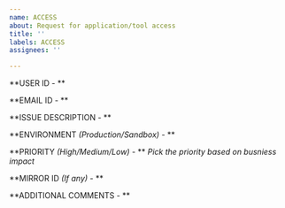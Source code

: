 ```yaml
---
name: ACCESS
about: Request for application/tool access
title: ''
labels: ACCESS
assignees: ''

---
```


**USER ID - **

**EMAIL ID - **

**ISSUE DESCRIPTION - **

**ENVIRONMENT *(Production/Sandbox)* - **

**PRIORITY *(High/Medium/Low)* - **
*Pick the priority based on busniess impact*

**MIRROR ID *(If any)* - **

**ADDITIONAL COMMENTS - **
